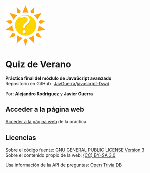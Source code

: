 <img src="assets/img/logo.svg" alt="Logo" width="128" height="128" />

# Quiz de Verano

__Práctica final del módulo de JavaScript avanzado__  
Repositorio en GitHub: [JavGuerra/javascript-fswd](https://javguerra.github.io/javascript-fswd/)  

Por:  __Alejandro Rodríguez__ y __Javier Guerra__ 

## Acceder a la página web

[Acceder a la página web](https://javguerra.github.io/javascript-fswd/) de la práctica.

## Licencias

Sobre el código fuente: [GNU GENERAL PUBLIC LICENSE Version 3](LICENSE)  
Sobre el contenido propio de la web: [(CC) BY-SA 3.0](https://creativecommons.org/licenses/by-sa/3.0/es/)

Usa información de la API de preguntas: [Open Trivia DB](https://opentdb.com/)

